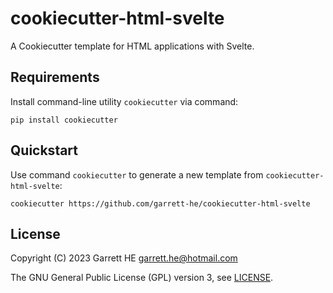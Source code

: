 # cookiecutter-html-svelte

A Cookiecutter template for HTML applications with Svelte.

## Requirements

Install command-line utility `cookiecutter` via command:

```shell
pip install cookiecutter
```

## Quickstart

Use command `cookiecutter` to generate a new template from
`cookiecutter-html-svelte`:

```shell
cookiecutter https://github.com/garrett-he/cookiecutter-html-svelte
```

## License

Copyright (C) 2023 Garrett HE <garrett.he@hotmail.com>

The GNU General Public License (GPL) version 3, see [LICENSE](./LICENSE).

